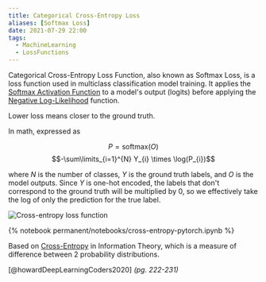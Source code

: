 ```yaml
---
title: Categorical Cross-Entropy Loss
aliases: [Softmax Loss]
date: 2021-07-29 22:00
tags:
  - MachineLearning
  - LossFunctions
---
```


Categorical Cross-Entropy Loss Function, also known as Softmax Loss, is a loss function used in multiclass classification model training. It applies the [Softmax Activation Function](softmax-activation-function.md) to a model's output (logits) before applying the [Negative Log-Likelihood](negative-log-likelihood.md) function.

Lower loss means closer to the ground truth.

In math, expressed as

$$P = \text{softmax}(O)$$
$$-\sum\limits_{i=1}^{N} Y_{i} \times \log(P_{i})$$

where $N$ is the number of classes, $Y$ is the ground truth labels, and $O$ is the model outputs. Since $Y$ is one-hot encoded, the labels that don't correspond to the ground truth will be multiplied by 0, so we effectively take the log of only the prediction for the true label.

![Cross-entropy loss function](/_media/cross-entropy-loss-function.png)

{% notebook permanent/notebooks/cross-entropy-pytorch.ipynb %}

Based on [Cross-Entropy](cross-entropy.md) in Information Theory, which is a measure of difference between 2 probability distributions.

[@howardDeepLearningCoders2020] *(pg. 222-231)*